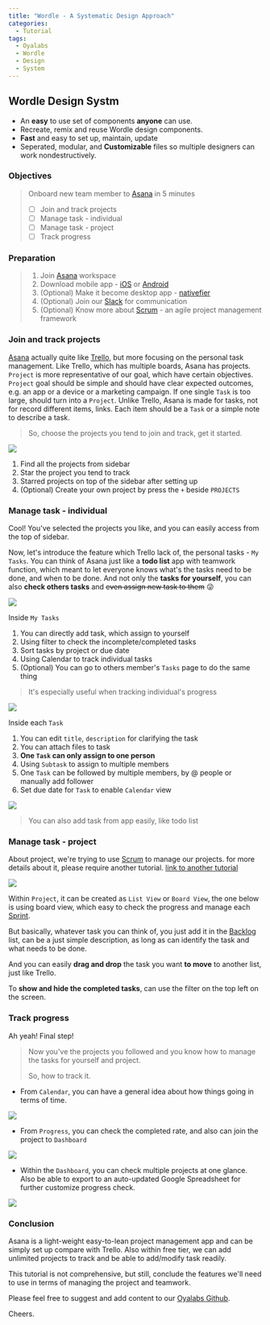 ```yaml
---
title: "Wordle - A Systematic Design Approach"
categories:
  - Tutorial
tags:
  - Oyalabs
  - Wordle
  - Design
  - System
---
```


## Wordle Design Systm
* An **easy** to use set of components **anyone** can use.
* Recreate, remix and reuse Wordle design components.
* **Fast** and easy to set up, maintain, update
* Seperated, modular, and **Customizable** files so multiple designers can work nondestructively.

### Objectives

> Onboard new team member to [Asana](https://app.asana.com/) in 5 minutes
> - [ ] Join and track projects
> - [ ] Manage task - individual
> - [ ] Manage task - project
> - [ ] Track progress

### Preparation

> 1. Join [Asana](app.asana.com) workspace
> 2. Download mobile app - [iOS](https://itunes.apple.com/us/app/asana-mobile/id489969512?mt=8)  or [Android](https://play.google.com/store/apps/details?id=com.asana.app&referrer=oyalabs)
> 3. (Optional) Make it become desktop app - [nativefier](https://github.com/jiahaog/nativefier)
> 4. (Optional) Join our [Slack](oyalabs.slack.com) for communication
> 5. (Optional) Know more about [Scrum](https://www.scrum.org/resources/what-is-scrum) - an agile project management framework

### Join and track projects

[Asana](app.asana.com) actually quite like [Trello](https://trello.com), but more focusing on the personal task management. Like Trello, which has multiple boards, Asana has projects. `Project` is more representative of our goal, which have certain objectives. `Project` goal should be simple and should have clear expected outcomes, e.g. an app or a device or a marketing campaign. If one single `Task` is too large, should turn into a `Project`. Unlike Trello, Asana is made for tasks, not for record different items, links. Each item should be a `Task` or a simple note to describe a task.

> So, choose the projects you tend to join and track, get it started.

![](https://i.imgur.com/EwttxsY.jpg)

1. Find all the projects from sidebar
2. Star the project you tend to track
3. Starred projects on top of the sidebar after setting up
4. (Optional) Create your own project by press the `+` beside `PROJECTS`

### Manage task - individual

Cool! You've selected the projects you like, and you can easily access from the top of sidebar.   

Now, let's introduce the feature which Trello lack of, the personal tasks - `My Tasks`. You can think of Asana just like a **todo list** app with teamwork function, which meant to let everyone knows what's the tasks need to be done, and when to be done. And not only the **tasks for yourself**, you can also **check others tasks** and ~~even assign new task to them~~ 😜

![](https://i.imgur.com/9dHVYVt.png)

Inside `My Tasks`

1. You can directly add task, which assign to yourself
2. Using filter to check the incomplete/completed tasks
3. Sort tasks by project or due date
4. Using Calendar to track individual tasks
5. (Optional) You can go to others member's `Tasks` page to do the same thing

> It's especially useful when tracking individual's progress

![](https://i.imgur.com/UmyMIH7.png)

Inside each `Task`

1. You can edit `title`, `description` for clarifying the task
2. You can attach files to task
3. **One `Task` can only assign to one person**
4. Using `Subtask` to assign to multiple members
5. One `Task` can be followed by multiple members, by @ people or manually add follower
6. Set due date for `Task` to enable `Calendar` view

![](https://imgur.com/dbzEM3o.gif)

> You can also add task from app easily, like todo list

### Manage task - project

About project, we're trying to use [Scrum](https://www.scrum.org/resources/what-is-scrum) to manage our projects. for more details about it, please require another tutorial. [link to another tutorial](#)

![](https://i.imgur.com/4UYvV9F.png)

Within `Project`, it can be created as `List View` or `Board View`, the one below is using board view, which easy to check the progress and manage each [Sprint](https://www.scrum.org/resources/what-is-a-sprint-in-scrum).

But basically, whatever task you can think of, you just add it in the [Backlog](https://www.scrum.org/resources/what-is-a-product-backlog) list, can be a just simple description, as long as can identify the task and what needs to be done.

And you can easily **drag and drop** the task you want **to move** to another list, just like Trello.

To **show and hide the completed tasks**, can use the filter on the top left on the screen.


### Track progress

Ah yeah! Final step!
> Now you've the projects you followed and you know how to manage the tasks for yourself and project.
>
> So, how to track it.

- From `Calendar`, you can have a general idea about how things going in terms of time.

![](https://i.imgur.com/8I6XKpI.png)

- From `Progress`, you can check the completed rate, and also can join the project to `Dashboard`

![](https://i.imgur.com/bwePQ8n.png)

- Within the `Dashboard`, you can check multiple projects at one glance. Also be able to export to an auto-updated Google Spreadsheet for further customize progress check.

![](https://i.imgur.com/Fs4qcAC.jpg)



### Conclusion

Asana is a light-weight easy-to-lean project management app and can be simply set up compare with Trello. Also within free tier, we can add unlimited projects to track and be able to add/modify task readily.

This tutorial is not comprehensive, but still, conclude the features we'll need to use in terms of managing the project and teamwork.

Please feel free to suggest and add content to our [Oyalabs Github](https://github.com/oyalabs/oyalabs.github.io).

Cheers.

